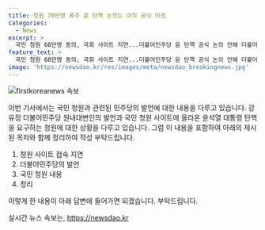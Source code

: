 ```yaml
---
title: 청원 70만명 폭주 윤 탄핵 논의는 아직 공식 미정
categories:
  - News
excerpt: >
  국민 청원 60만명 동의, 국회 사이트 지연...더불어민주당 윤 탄핵 공식 논의 안해 더불어민주당은 윤석열 대통령 탄핵을 요구하는 국민동의 청원과 관련해 아직 공식 의제로 다루고 있진 않다고 밝혔다. 김진표 전 국회의장 회고록 공개 후 국민 청원은 70만명 이상 동의했고 국회 사이트는 지연되고 있다. 최민희 의원과 황운하 원내대표도 대통령 탄핵 소추에 동참하고 있다. 호소력 있는 발언으로 논란이 계속될 전망이다.
feature_text: >
  국민 청원 60만명 동의, 국회 사이트 지연...더불어민주당 윤 탄핵 공식 논의 안해 더불어민주당은 윤석열 대통령 탄핵을 요구하는 국민동의 청원과 관련해 아직 공식 의제로 다루고 있진 않다고 밝혔다. 김진표 전 국회의장 회고록 공개 후 국민 청원은 70만명 이상 동의했고 국회 사이트는 지연되고 있다. 최민희 의원과 황운하 원내대표도 대통령 탄핵 소추에 동참하고 있다. 호소력 있는 발언으로 논란이 계속될 전망이다.
image: 'https://newsdao.kr/res/images/meta/newsdao_breakingnews.jpg'
---
```


<p><img src="https://newsdao.kr/res/images/meta/newsdao_breakingnews.jpg" alt="firstkoreanews 속보" /></p>

<p>이번 기사에서는 국민 청원과 관련된 민주당의 발언에 대한 내용을 다루고 있습니다. 강유정 더불어민주당 원내대변인의 발언과 국민 청원 사이트에 올라온 윤석열 대통령 탄핵을 요구하는 청원에 대한 상황을 다루고 있습니다. 그럼 이 내용을 포함하여 아래의 제시된 목차와 함께 정리하여 작성 부탁드립니다.</p>

<ol>
<li>청원 사이트 접속 지연</li>
<li>더불어민주당의 발언</li>
<li>국민 청원 내용</li>
<li>정리</li>
</ol>

<p>이렇게 한 내용이 아래 답변에 들어가면 되겠습니다. 부탁드립니다.</p>
실시간 뉴스 속보는, <a href="https://newsdao.kr" rel="dofollow">https://newsdao.kr</a>


